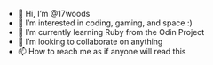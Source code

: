 - 👋 Hi, I’m @17woods
- 👀 I’m interested in coding, gaming, and space :)
- 🌱 I’m currently learning Ruby from the Odin Project
- 💞️ I’m looking to collaborate on anything
- 📫 How to reach me as if anyone will read this

<!---
17woods/17woods is a ✨ special ✨ repository because its `README.md` (this file) appears on your GitHub profile.
You can click the Preview link to take a look at your changes.
--->

